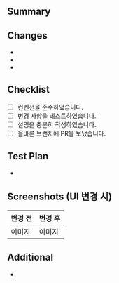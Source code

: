 ## Summary

<!-- 간단한 변경 요약을 작성해주세요 -->

## Changes

<!-- 주요 변경 내용을 요약해주세요 -->

-
-
-

## Checklist

- [ ] 컨벤션을 준수하였습니다.
- [ ] 변경 사항을 테스트하였습니다.
- [ ] 설명을 충분히 작성하였습니다.
- [ ] 올바른 브랜치에 PR을 보냈습니다.

## Test Plan

<!-- 테스트 방법과 결과를 작성해주세요 -->

-

## Screenshots (UI 변경 시)

<!-- UI 변경이 있다면 스크린샷을 첨부해주세요 -->

| 변경 전 | 변경 후 |
| ------- | ------- |
| 이미지  | 이미지  |

## Additional

<!-- 리뷰어가 참고하면 좋을 추가 정보를 적어주세요 -->

-

